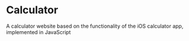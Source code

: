 # Calculator

A calculator website based on the functionality of the iOS calculator app, implemented in JavaScript
